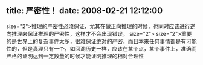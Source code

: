 title: 严密性！
date: 2008-02-21 12:12:00
---

 size="2">推理的严密性必须保证，尤其在做正向推理的时候，也同时应该进行逆向推理来保证推理的严密性，这样才不会出现错误。  size="2">   size="2">重要的是世界上的复杂事件太多，很难保证绝对的严密，而且本来任何事情都是有可能性的，但是真理只有一个，如回溯历史一样，应该在某个点，某个事件上，准确而严格的证明达到一定数量的时候才能证明推理的相对合理性
